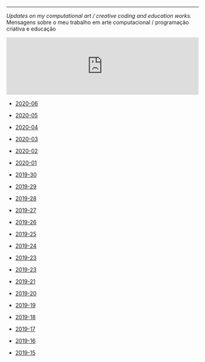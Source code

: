 ---

*Updates on my computational art / creative coding and education works.*
Mensagens sobre o meu trabalho em arte computacional / programação criativa e educação 

<iframe class="mj-w-res-iframe" frameborder="0" scrolling="no" marginheight="0" marginwidth="0" src="https://app.mailjet.com/widget/iframe/4cee/i7Q" width="100%"></iframe>

<script type="text/javascript" src="https://app.mailjet.com/statics/js/iframeResizer.min.js"></script>

- [2020-06](https://abav.lugaralgum.com/sketch-mail/2020-06)

- [2020-05](https://abav.lugaralgum.com/sketch-mail/2020-05)

- [2020-04](https://abav.lugaralgum.com/sketch-mail/2020-04)

- [2020-03](https://abav.lugaralgum.com/sketch-mail/2020-03)

- [2020-02](https://abav.lugaralgum.com/sketch-mail/2020-02)

- [2020-01](https://abav.lugaralgum.com/sketch-mail/2020-01)

- [2019-30](https://abav.lugaralgum.com/sketch-mail/2019-30)

- [2019-29](https://abav.lugaralgum.com/sketch-mail/2019-29)

- [2019-28](https://abav.lugaralgum.com/sketch-mail/2019-28)

- [2019-27](https://abav.lugaralgum.com/sketch-mail/2019-27)

- [2019-26](https://abav.lugaralgum.com/sketch-mail/2019-26)

- [2019-25](https://abav.lugaralgum.com/sketch-mail/2019-25)

- [2019-24](https://abav.lugaralgum.com/sketch-mail/2019-24)

- [2019-23](https://abav.lugaralgum.com/sketch-mail/2019-23)

- [2019-23](https://abav.lugaralgum.com/sketch-mail/2019-22)

- [2019-21](https://abav.lugaralgum.com/sketch-mail/2019-21)

- [2019-20](https://abav.lugaralgum.com/sketch-mail/2019-20)

- [2019-19](https://abav.lugaralgum.com/sketch-mail/2019-19)

- [2019-18](https://abav.lugaralgum.com/sketch-mail/2019-18)

- [2019-17](https://abav.lugaralgum.com/sketch-mail/2019-17)

- [2019-16](https://abav.lugaralgum.com/sketch-mail/2019-16)

- [2019-15](https://abav.lugaralgum.com/sketch-mail/2019-15)
